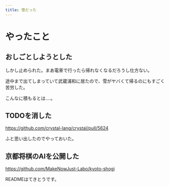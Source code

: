 ```yaml
---
title: 雪だった
---
```


# やったこと

## おしごとしようとした

しかし止められた。まあ電車で行ったら帰れなくなるだろうし仕方ない。

途中まで出てしまっていて武蔵浦和に居たので、雪がヤバくて帰るのにもすごく苦労した。

こんなに積もるとは‥‥。

## TODOを消した

https://github.com/crystal-lang/crystal/pull/5624

ふと思い出したのでやっておいた。

## 京都将棋のAIを公開した

https://github.com/MakeNowJust-Labo/kyoto-shogi

READMEはてきとうです。

